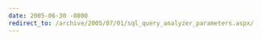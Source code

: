 ```yaml
---
date: 2005-06-30 -0800
redirect_to: /archive/2005/07/01/sql_query_analyzer_parameters.aspx/
---
```

